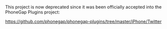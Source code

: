 This project is now deprecated since it was been officially accepted into the PhoneGap Plugins project:

https://github.com/phonegap/phonegap-plugins/tree/master/iPhone/Twitter